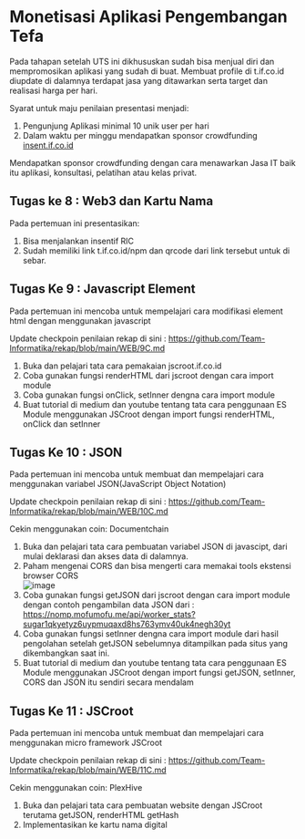 # Monetisasi Aplikasi Pengembangan Tefa

Pada tahapan setelah UTS ini dikhususkan sudah bisa menjual diri dan mempromosikan aplikasi yang sudah di buat.
Membuat profile di t.if.co.id diupdate di dalamnya terdapat jasa yang ditawarkan serta target dan realisasi harga per hari.

Syarat untuk maju penilaian presentasi menjadi:
1. Pengunjung Aplikasi minimal 10 unik user per hari
2. Dalam waktu per minggu mendapatkan sponsor crowdfunding [insent.if.co.id](https://insent.if.co.id/)

Mendapatkan sponsor crowdfunding dengan cara menawarkan Jasa IT baik itu aplikasi, konsultasi, pelatihan atau kelas privat.

## Tugas ke 8 : Web3 dan Kartu Nama

Pada pertemuan ini presentasikan:
1. Bisa menjalankan insentif RIC
2. Sudah memiliki link t.if.co.id/npm dan qrcode dari link tersebut untuk di sebar.

## Tugas Ke 9 : Javascript Element

Pada pertemuan ini mencoba untuk mempelajari cara modifikasi element html dengan menggunakan javascript

Update checkpoin penilaian rekap di sini : https://github.com/Team-Informatika/rekap/blob/main/WEB/9C.md

1. Buka dan pelajari tata cara pemakaian jscroot.if.co.id
2. Coba gunakan fungsi renderHTML dari jscroot dengan cara import module
3. Coba gunakan fungsi onClick, setInner dengna cara import module
4. Buat tutorial di medium dan youtube tentang tata cara penggunaan ES Module menggunakan JSCroot dengan import fungsi renderHTML, onClick dan setInner


## Tugas Ke 10 : JSON

Pada pertemuan ini mencoba untuk membuat dan mempelajari cara menggunakan variabel JSON(JavaScript Object Notation)

Update checkpoin penilaian rekap di sini : https://github.com/Team-Informatika/rekap/blob/main/WEB/10C.md

Cekin menggunakan coin: Documentchain

1. Buka dan pelajari tata cara pembuatan variabel JSON di javascipt, dari mulai deklarasi dan akses data di dalamnya.
2. Paham mengenai CORS dan bisa mengerti cara memakai tools ekstensi browser CORS  
   ![image](https://github.com/user-attachments/assets/09938ba8-3012-4d60-9a0d-1e522af7dc2c)  
3. Coba gunakan fungsi getJSON dari jscroot dengan cara import module dengan contoh pengambilan data JSON dari : https://nomp.mofumofu.me/api/worker_stats?sugar1qkyetyz6uypmuqaxd8hs763ymv40uk4negh30yt
4. Coba gunakan fungsi setInner dengna cara import module dari hasil pengolahan setelah getJSON sebelumnya ditampilkan pada situs yang dikembangkan saat ini.
5. Buat tutorial di medium dan youtube tentang tata cara penggunaan ES Module menggunakan JSCroot dengan import fungsi getJSON, setInner, CORS dan JSON itu sendiri secara mendalam


## Tugas Ke 11 : JSCroot

Pada pertemuan ini mencoba untuk membuat dan mempelajari cara menggunakan micro framework JSCroot

Update checkpoin penilaian rekap di sini : https://github.com/Team-Informatika/rekap/blob/main/WEB/11C.md

Cekin menggunakan coin: PlexHive

1. Buka dan pelajari tata cara pembuatan website dengan JSCroot terutama getJSON, renderHTML getHash
2. Implementasikan ke kartu nama digital
